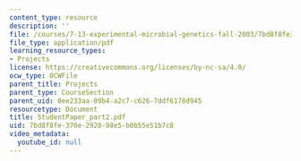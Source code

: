 ```yaml
---
content_type: resource
description: ''
file: /courses/7-13-experimental-microbial-genetics-fall-2003/7bd8f8fe370e292098e5b0b55e51b7c8_StudentPaper_part2.pdf
file_type: application/pdf
learning_resource_types:
- Projects
license: https://creativecommons.org/licenses/by-nc-sa/4.0/
ocw_type: OCWFile
parent_title: Projects
parent_type: CourseSection
parent_uid: 0ee233aa-09b4-a2c7-c626-7ddf6178d945
resourcetype: Document
title: StudentPaper_part2.pdf
uid: 7bd8f8fe-370e-2920-98e5-b0b55e51b7c8
video_metadata:
  youtube_id: null
---
```

